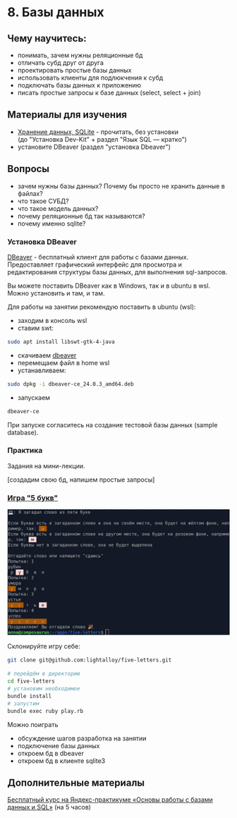 # 8. Базы данных

## Чему научитесь:

- понимать, зачем нужны реляционные бд
- отличать субд друг от друга
- проектировать простые базы данных
- использовать клиенты для подлюкчения к субд
- подключать базы данных к приложению
- писать простые запросы к базе данных (select, select + join)

## Материалы для изучения

- [Хранение данных, SQLite](https://rubyrush.ru/steps/sqlite) - прочитать, без установки  
(до "Установка Dev-Kit" + раздел "Язык SQL — кратко")
- установите DBeaver (раздел "установка Dbeaver")

## Вопросы

- зачем нужны базы данных? Почему бы просто не хранить данные в файлах?
- что такое СУБД?
- что такое модель данных?
- почему реляционные бд так называются?
- почему именно sqlite?

### Установка DBeaver

[DBeaver](https://dbeaver.io/download/) - бесплатный клиент для работы с базами данных. Предоставляет графический интерфейс для просмотра и редактирования структуры базы данных, для выполнения sql-запросов.

Вы можете поставить DBeaver как в Windows, так и в ubuntu в wsl.  
Можно установить и там, и там.

Для работы на занятии рекомендую поставить в ubuntu (wsl):

- заходим в консоль wsl
- ставим swt:

```bash
sudo apt install libswt-gtk-4-java
```
- скачиваем [dbeaver](https://dbeaver.io/files/dbeaver-ce_latest_amd64.deb)
- перемещаем файл в home wsl
- устанавливаем:
```bash
sudo dpkg -i dbeaver-ce_24.0.3_amd64.deb
```
- запускаем
```bash
dbeaver-ce
```

При запуске согласитесь на создание тестовой базы данных (sample database).  

### Практика

Задания на мини-лекции.  

[создадим свою бд, напишем простые запросы]

### [Игра "5 букв"](https://github.com/lightalloy/five-letters)

![Скриншот игры "5 букв"](https://github.com/ruby-newbie/lessons/blob/main/images/five-letters.png)

Склонируйте игру себе:

```bash
git clone git@github.com:lightalloy/five-letters.git
```

```bash
# перейдём в директорию
cd five-letters
# установим необходимое
bundle install
# запустим
bundle exec ruby play.rb
```

Можно поиграть


- обсуждение шагов разработка на занятии
- подключение базы данных
- откроем бд в dbeaver
- откроем бд в клиенте sqlite3

## Дополнительные материалы

[Бесплатный курс на Яндекс-практикуме «Основы работы с базами данных и SQL»](https://start.practicum.yandex/sql-database-basics/) (на 5 часов)


